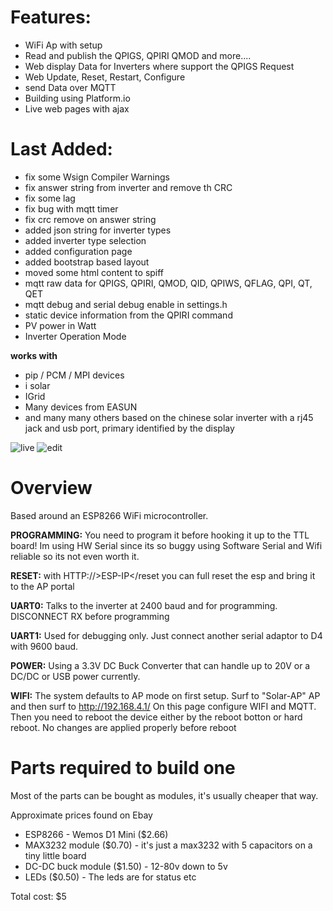 # Features:
- WiFi Ap with setup
- Read and publish the QPIGS, QPIRI QMOD and more....
- Web display Data for Inverters where support the QPIGS Request
- Web Update, Reset, Restart, Configure
- send Data over MQTT
- Building using Platform.io
- Live web pages with ajax

# Last Added:
- fix some Wsign Compiler Warnings
- fix answer string from inverter and remove th CRC
- fix some lag
- fix bug with mqtt timer
- fix crc remove on answer string
- added json string for inverter types
- added inverter type selection
- added configuration page
- added bootstrap based layout
- moved some html content to spiff
- mqtt raw data for QPIGS, QPIRI, QMOD, QID, QPIWS, QFLAG, QPI, QT, QET
- mqtt debug and serial debug enable in settings.h
- static device information from the QPIRI command
- PV power in Watt
- Inverter Operation Mode

**works with**
- pip / PCM  / MPI devices
- i solar 
- IGrid
- Many devices from EASUN
- and many many others based on the chinese solar inverter with a rj45 jack and usb port, primary identified by the display



![live](https://user-images.githubusercontent.com/44615614/139434909-d735c268-9cd7-4382-b100-d9d965da1500.jpg)
![edit](https://user-images.githubusercontent.com/44615614/139434941-79c6c013-d745-4eb1-adcc-4e0fd89dd4c3.jpg)


# Overview
Based around an ESP8266 WiFi microcontroller.

**PROGRAMMING:** You need to program it before hooking it up to the TTL board! Im using HW Serial since its so buggy using Software Serial and Wifi reliable so its not even worth it.

**RESET:** with HTTP://>ESP-IP</reset you can full reset the esp and bring it to the AP portal

**UART0:** Talks to the inverter at 2400 baud and for programming. DISCONNECT RX before programming

**UART1:** Used for debugging only. Just connect another serial adaptor to D4 with 9600 baud.


**POWER:** Using a 3.3V DC Buck Converter that can handle up to 20V or a DC/DC or USB power currently.

**WIFI:** The system defaults to AP mode on first setup. Surf to "Solar-AP" AP and then surf to http://192.168.4.1/ On this page configure WIFI and MQTT. Then you need to reboot the device either by the reboot botton or hard reboot. No changes are applied properly before reboot


# Parts required to build one

Most of the parts can be bought as modules, it's usually cheaper that way.

Approximate prices found on Ebay
- ESP8266 - Wemos D1 Mini ($2.66)
- MAX3232 module ($0.70) - it's just a max3232 with 5 capacitors on a tiny little board
- DC-DC buck module ($1.50) - 12-80v down to 5v
- LEDs ($0.50) - The leds are for status etc

Total cost: $5
